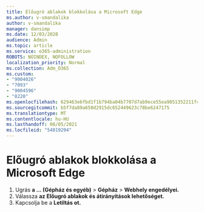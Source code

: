 ```yaml
---
title: Előugró ablakok blokkolása a Microsoft Edge
ms.author: v-smandalika
author: v-smandalika
manager: dansimp
ms.date: 12/03/2020
audience: Admin
ms.topic: article
ms.service: o365-administration
ROBOTS: NOINDEX, NOFOLLOW
localization_priority: Normal
ms.collection: Adm_O365
ms.custom:
- "9004026"
- "7093"
- "9004596"
- "8220"
ms.openlocfilehash: 629463e6fbd1f1b794ba04b7707d7ab9ece55ea9851352211fcaeed41ea9279d
ms.sourcegitcommit: b5f7da89a650d2915dc652449623c78be6247175
ms.translationtype: MT
ms.contentlocale: hu-HU
ms.lasthandoff: 08/05/2021
ms.locfileid: "54019294"
---
```

# <a name="block-pop-up-windows-in-microsoft-edge"></a>Előugró ablakok blokkolása a Microsoft Edge

1. Ugrás **a ... (Gépház és egyéb)**  >  **Gépház**  >  **Webhely engedélyei.**
2. Válassza **az Előugró ablakok és átirányítások lehetőséget.**
3. Kapcsolja be a **Letiltás ot.**